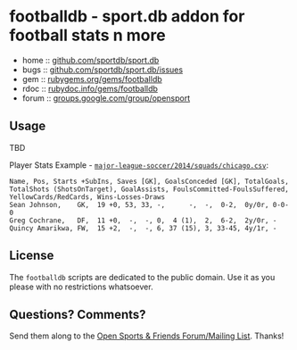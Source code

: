 # footballdb - sport.db addon for football stats n more


* home  :: [github.com/sportdb/sport.db](https://github.com/sportdb/sport.db)
* bugs  :: [github.com/sportdb/sport.db/issues](https://github.com/sportdb/sport.db/issues)
* gem   :: [rubygems.org/gems/footballdb](https://rubygems.org/gems/footballdb)
* rdoc  :: [rubydoc.info/gems/footballdb](http://rubydoc.info/gems/footballdb)
* forum :: [groups.google.com/group/opensport](https://groups.google.com/group/opensport)


## Usage

TBD


Player Stats Example - [`major-league-soccer/2014/squads/chicago.csv`](test/data/major-league-soccer/2014/squads/chicago.csv):

```
Name, Pos, Starts +SubIns, Saves [GK], GoalsConceded [GK], TotalGoals, TotalShots (ShotsOnTarget), GoalAssists, FoulsCommitted-FoulsSuffered, YellowCards/RedCards, Wins-Losses-Draws
Sean Johnson,    GK,  19 +0, 53, 33, -,      -,  -,  0-2,  0y/0r, 0-0-0
Greg Cochrane,   DF,  11 +0,  -,  -, 0,  4 (1),  2,  6-2,  2y/0r, -
Quincy Amarikwa, FW,  15 +2,  -,  -, 6, 37 (15), 3, 33-45, 4y/1r, -
```


## License

The `footballdb` scripts are dedicated to the public domain.
Use it as you please with no restrictions whatsoever.


## Questions? Comments?

Send them along to the
[Open Sports & Friends Forum/Mailing List](http://groups.google.com/group/opensport).
Thanks!


